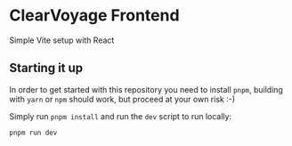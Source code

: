 # ClearVoyage Frontend

Simple Vite setup with React

## Starting it up

In order to get started with this repository you need to install `pnpm`, building with `yarn` or `npm` should work, but proceed at your own risk :-)

Simply run `pnpm install` and run the `dev` script to run locally:

```
pnpm run dev
```
